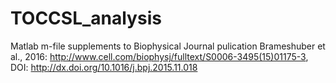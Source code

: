 # TOCCSL_analysis
Matlab m-file supplements to Biophysical Journal pulication Brameshuber et al., 2016: http://www.cell.com/biophysj/fulltext/S0006-3495(15)01175-3, DOI: http://dx.doi.org/10.1016/j.bpj.2015.11.018
